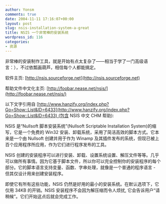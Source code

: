 ```yaml
---
author: Yonsm
comments: true
date: 2004-11-11 17:16:07+00:00
layout: post
slug: nsis-installation-system-a-great
title: NSIS 一个非常棒的安装系统
wordpress_id: 116
categories:
- 资源
---
```


非常棒的安装制作工具，就是开始有点太复杂了——相当于学了一门高级语言：），不过依瓢画葫芦，相信每个人都能搞定。

软件主页: [http://nsis.sourceforge.net](http://nsis.sourceforge.net)

帮助文件中文化主页: [http://foobar.nease.net/nsis/](http://foobar.nease.net/nsis/)

以下文字引用自 [http://www.hanzify.org/index.php?Go=Show::List&ID=6433](http://www.hanzify.org/index.php?Go=Show::List&ID=6433) (包含 NSIS 中文 CHM 帮助):

NSIS 是“Nullsoft 脚本安装系统”(Nullsoft Scriptable Installation System)的缩写，它是一个免费的 Win32 安装、卸载系统，采用了简洁高效的脚本方式。它本来是一个由 Nullsoft 创建并用于作为 Winamp 及其插件发布的系统，但现已被上百个应用程序所应用，作为它们进行程序发布的工具。   
  
NSIS 创建的安装程序可以进行安装、卸载、设置系统设置、解压文件等等。几乎可以做所有事情。因为它基于脚本文件，所以你可以完全控制你的安装程序的每个部分。它的脚本语言支持变量、函数、字串处理，就像是一个普通的程序语言 - 但其仅设计用来创建安装程序。   
  
即使它有所有这些功能，NSIS 仍然是好用的最小的安装系统。在默认选项下，它仅用 34KB 的开销。NSIS 安装程序不会因为解压缩而令人烦扰, 它会告诉用户“请稍候”。它们开始这点后就会完成工作。   

